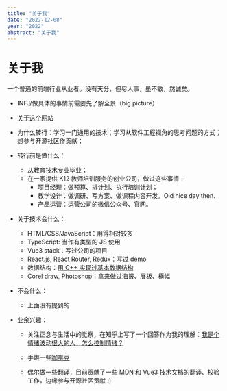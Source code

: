 ```yaml
---
title: "关于我"
date: "2022-12-08"
year: "2022"
abstract: "关于我"
---
```


# 关于我

一个普通的前端行业从业者。没有天分，但尽人事，虽不敏，然诚矣。

- INFJ/做具体的事情前需要先了解全景（big picture）

- [关于这个网站](/post/关于本站)

- 为什么转行：学习一门通用的技术；学习从软件工程视角的思考问题的方式；想参与开源社区作贡献；

- 转行前是做什么：

  - 从教育技术专业毕业；
  - 在一家提供 K12 教师培训服务的创业公司，做过这些事情：
    - 项目经理：做预算、排计划、执行培训计划；
    - 教学设计：做调研、写方案、做课程内容开发。Old nice day then.
    - 产品运营：运营公司的微信公众号、官网。

- 关于技术会什么：
  - HTML/CSS/JavaScript：用得相对较多
  - TypeScript: 当作有类型的 JS 使用
  - Vue3 stack：写过公司的项目
  - React.js, React Router, Redux：写过 demo
  - 数据结构：[用 C++ 实现过基本数据结构](https://github.com/went2/data-structure-and-algorithm)
  - Corel draw, Photoshop：拿来做过海报、展板、横幅
- 不会什么：

  - 上面没有提到的

- 业余兴趣：

  - 关注正念与生活中的觉察，在知乎上写了一个回答作为我的理解：[我是个情绪波动很大的人，怎么控制情绪？](https://www.zhihu.com/question/46161977/answer/149482458)
  - 手烘一些[咖啡豆](/posts#coffee)

  - 偶尔做一些翻译，目前贡献了一些 MDN 和 Vue3 技术文档的翻译、校验工作，边缘参与开源社区贡献 :)
